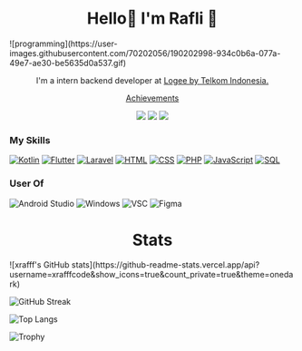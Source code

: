 <h1 align="center">
Hello👋 I'm Rafli 🧑‍

</h1>
![programming](https://user-images.githubusercontent.com/70202056/190202998-934c0b6a-077a-49e7-ae30-be5635d0a537.gif)


<p align="center">
  I'm a intern backend developer at <a href="https://logee.id/">Logee by Telkom Indonesia.</a>
</p>
<p align="center">
  <a href="https://drive.google.com/drive/folders/1ia5pM_PEJZ6vjCKew8L6tHACalLNkJRY?usp=sharing">Achievements</a>
</p>

<p align="center">
  <a href="https://www.linkedin.com/in/muhamad-rafli-alfarizqi-352217220/"><img src="https://img.shields.io/badge/-Linkedin-blue?style=for-the-badge&logo=Linkedin" /></a>
  <a href="https://www.instagram.com/xrafff_/"><img src="https://img.shields.io/badge/Instagram-E4405F?style=for-the-badge&logo=instagram&logoColor=white" /></a>
  <a href="https://www.youtube.com/channel/UCmz9e1C6XEEcSFejjKr4SYw"><img src="https://img.shields.io/badge/YouTube-FF0000?style=for-the-badge&logo=youtube&logoColor=white" /></a>

</p>



### My Skills

[![Kotlin](https://img.shields.io/badge/-Kotlin-000?&logo=Kotlin)](https://github.com/xrafffcode?tab=repositories&q=&type=&language=kotlin)
[![Flutter](https://img.shields.io/badge/-Flutter-000?&logo=Flutter)](https://github.com/xrafffcode?tab=repositories&q=&type=&language=dart)
[![Laravel](https://img.shields.io/badge/-Laravel-000?&logo=Laravel)](https://github.com/xrafffcode?tab=repositories&q=&type=&language=blade)
[![HTML](https://img.shields.io/badge/-HTML-000?&logo=html5)](https://github.com/xrafffcode?tab=repositories&q=&type=&language=html5)
[![CSS](https://img.shields.io/badge/-CSS-000?&logo=css3&logoColor=007ACC)](https://github.com/xrafffcode?tab=repositories&q=&type=&language=css)
[![PHP](https://img.shields.io/badge/-PHP-000?&logo=PHP&logoColor=4479A1)](https://github.com/xrafffcode?tab=repositories&q=&type=&language=PHP)
[![JavaScript](https://img.shields.io/badge/-JavaScript-000?&logo=JavaScript&logoColor=ddc508)](https://github.com/xrafffcode?tab=repositories&q=&type=&language=javascript)
[![SQL](https://img.shields.io/badge/-SQL-000?&logo=MySQL&logoColor=4479A1)](https://github.com/xrafffcode?tab=repositories&q=&type=&language=sql)

### User Of

![Android Studio](https://img.shields.io/badge/-AndroidStudio-000?&logo=AndroidStudio)
![Windows](https://img.shields.io/badge/-Windows-000?&logo=Windows&logoColor=4479A1)
![VSC](https://img.shields.io/badge/-VisualStudioCode-000?&logo=VisualStudioCode&logoColor=4479A1)
![Figma](https://img.shields.io/badge/-Figma-000?&logo=Figma)


<h1 align="center">
Stats</h1>
 ![xrafff's GitHub stats](https://github-readme-stats.vercel.app/api?username=xrafffcode&show_icons=true&count_private=true&theme=onedark)
  
  ![GitHub Streak](https://github-readme-streak-stats.herokuapp.com?user=xrafffcode&theme=tokyonight&theme=onedark)
  
  ![Top Langs](https://github-readme-stats.vercel.app/api/top-langs/?username=xrafffcode&layout=compact&theme=onedark)

![Trophy](https://github-profile-trophy.vercel.app/?username=xrafffcode&theme=onedark&column=3&margin-w=15&margin-h=15)

<!---
xrafffcode/xrafffcode is a ✨ special ✨ repository because its `README.md` (this file) appears on your GitHub profile.
You can click the Preview link to take a look at your changes.
--->

